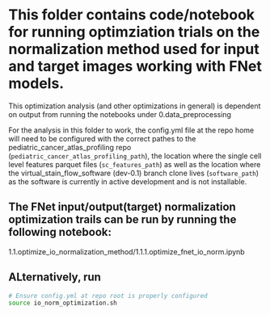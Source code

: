# This folder contains code/notebook for running optimziation trials on the normalization method used for input and target images working with FNet models.

This optimization analysis (and other optimizations in general) is dependent on output from running the notebooks under 0.data_preprocessing

For the analysis in this folder to work, the config.yml file at the repo home will need to be configured with the correct pathes to the pediatric_cancer_atlas_profiling repo (`pediatric_cancer_atlas_profiling_path`), the location where the single cell level features parquet files (`sc_features_path`) as well as the location where the virtual_stain_flow_software (dev-0.1) branch clone lives (`software_path`) as the software is currently in active development and is not installable. 

## The FNet input/output(target) normalization optimization trails can be run by running the following notebook:
1.1.optimize_io_normalization_method/1.1.1.optimize_fnet_io_norm.ipynb

## ALternatively, run
```bash
# Ensure config.yml at repo root is properly configured
source io_norm_optimization.sh
```